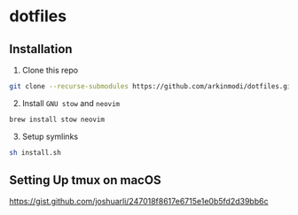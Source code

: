 # dotfiles

## Installation
1. Clone this repo
```sh
git clone --recurse-submodules https://github.com/arkinmodi/dotfiles.git ~/.dotfiles
```

2. Install `GNU stow` and `neovim`
```sh
brew install stow neovim
```

3. Setup symlinks
```sh
sh install.sh
```

## Setting Up tmux on macOS
https://gist.github.com/joshuarli/247018f8617e6715e1e0b5fd2d39bb6c
